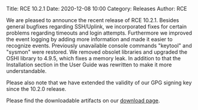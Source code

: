 Title: RCE 10.2.1
Date: 2020-12-08 10:00
Category: Releases
Author: RCE

We are pleased to announce the recent release of RCE 10.2.1.
Besides general bugfixes regarding SSH/Uplink, we incorporated fixes for certain problems regarding timeouts and login attempts.
Furthermore we improved the event logging by adding more information and made it easier to recognize events.
Previously unavailable console commands "keytool" and "sysmon" were restored.
We removed obsolet libraries and upgraded the OSHI library to 4.9.5, which fixes a memory leak.
In addition to that the Installation section in the User Guide was rewritten to make it more understandable.

Please also note that we have extended the validity of our GPG signing key since the 10.2.0 release.

Please find the downloadable artifacts on our [download page](https://rcenvironment.de/pages/download.html).
